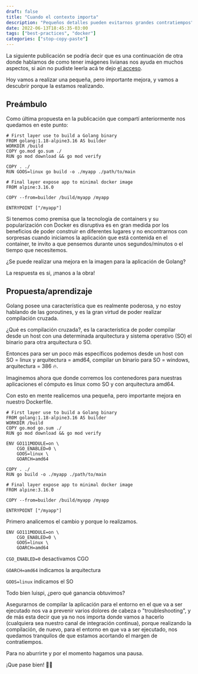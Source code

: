 ```yaml
---
draft: false
title: "Cuando el contexto importa"
description: "Pequeños detalles pueden evitarnos grandes contratiempos"
date: 2022-06-13T18:45:35-03:00
tags: ["best-practices", "docker"]
categories: ["stop-copy-paste"]
---
```

La siguiente publicación se podría decir que es una continuación de otra donde hablamos de como tener imágenes livianas 
nos ayuda en muchos aspectos, si aún no pudiste leerla acá te dejo 
[el acceso](https://luispe.github.io/blog/posts/lightweight-container-image/).

Hoy vamos a realizar una pequeña, pero importante mejora, y vamos a descubrir porque la estamos realizando.

## Preámbulo
Como última propuesta en la publicación que compartí anteriormente nos quedamos en este punto:

```
# First layer use to build a Golang binary
FROM golang:1.18-alpine3.16 AS builder
WORKDIR /build
COPY go.mod go.sum ./
RUN go mod download && go mod verify

COPY . ./
RUN GOOS=linux go build -o ./myapp ./path/to/main

# Final layer expose app to minimal docker image
FROM alpine:3.16.0

COPY --from=builder /build/myapp /myapp

ENTRYPOINT ["/myapp"]
```

Si tenemos como premisa que la tecnología de containers y su popularización con Docker es disruptiva es en gran medida
por los beneficios de poder construir en diferentes lugares y no encontrarnos con sorpresas cuando iniciamos la aplicación
que está contenida en el container, te invito a que pensemos durante unos segundos/minutos o el tiempo que necesitemos.

¿Se puede realizar una mejora en la imagen para la aplicación de Golang?

La respuesta es si, ¡manos a la obra!

## Propuesta/aprendizaje
Golang posee una característica que es realmente poderosa, y no estoy hablando de las goroutines, y es la gran virtud de
poder realizar compilación cruzada.

¿Qué es compilación cruzada?, es la característica de poder compilar desde un host con una determinada arquitectura y
sistema operativo (SO) el binario para otra arquitectura o SO.

Entonces para ser un poco más específicos podemos desde un host con SO = linux y arquitectura = amd64, compilar un binario 
para SO = windows, arquitectura = 386 :fire:.

Imaginemos ahora que donde corremos los contenedores para nuestras aplicaciones el cómputo es linux como SO y con 
arquitectura amd64.

Con esto en mente realicemos una pequeña, pero importante mejora en nuestro Dockerfile.

```
# First layer use to build a Golang binary
FROM golang:1.18-alpine3.16 AS builder
WORKDIR /build
COPY go.mod go.sum ./
RUN go mod download && go mod verify

ENV GO111MODULE=on \
    CGO_ENABLED=0 \
    GOOS=linux \
    GOARCH=amd64

COPY . ./
RUN go build -o ./myapp ./path/to/main

# Final layer expose app to minimal docker image
FROM alpine:3.16.0

COPY --from=builder /build/myapp /myapp

ENTRYPOINT ["/myapp"]
```
Primero analicemos el cambio y porque lo realizamos.
```
ENV GO111MODULE=on \
    CGO_ENABLED=0 \
    GOOS=linux \
    GOARCH=amd64
```
`CGO_ENABLED=0` desactivamos CGO

`GOARCH=amd64` indicamos la arquitectura

`GOOS=linux` indicamos el SO

Todo bien luispi, ¿pero qué ganancia obtuvimos?

Asegurarnos de compilar la aplicación para el entorno en el que va a ser ejecutado nos va a prevenir varios dolores de
cabeza o "troubleshooting", y de más esta decir que ya no nos importa donde vamos a hacerlo (cualquiera sea nuestro canal
de integración continua), porque realizando la compilación, de nuevo, para el entorno en que va a ser ejecutado, nos 
quedamos tranquilos de que estamos acortando el margen de contratiempos.

Para no aburrirte y por el momento hagamos una pausa.

¡Que pase bien! 👋🏽
